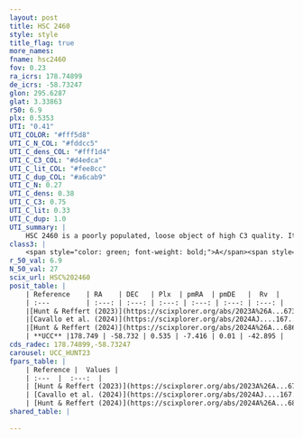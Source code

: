 ```yaml
---
layout: post
title: HSC 2460
style: style
title_flag: true
more_names: 
fname: hsc2460
fov: 0.23
ra_icrs: 178.74899
de_icrs: -58.73247
glon: 295.6287
glat: 3.33863
r50: 6.9
plx: 0.5353
UTI: "0.41"
UTI_COLOR: "#fff5d8"
UTI_C_N_COL: "#fddcc5"
UTI_C_dens_COL: "#fff1d4"
UTI_C_C3_COL: "#d4edca"
UTI_C_lit_COL: "#fee8cc"
UTI_C_dup_COL: "#a6cab9"
UTI_C_N: 0.27
UTI_C_dens: 0.38
UTI_C_C3: 0.75
UTI_C_lit: 0.33
UTI_C_dup: 1.0
UTI_summary: |
    HSC 2460 is a poorly populated, loose object of high C3 quality. It was recently reported in the literature.
class3: |
    <span style="color: green; font-weight: bold;">A</span><span style="color: #FFC300; font-weight: bold;">B</span>
r_50_val: 6.9
N_50_val: 27
scix_url: HSC%202460
posit_table: |
    | Reference    | RA    | DEC   | Plx  | pmRA  | pmDE   |  Rv  |
    | :---         | :---: | :---: | :---: | :---: | :---: | :---: |
    |[Hunt & Reffert (2023)](https://scixplorer.org/abs/2023A%26A...673A.114H) | 178.814 | -58.739 | 0.534 | -7.411 | -0.009 | -43.025 |
    |[Cavallo et al. (2024)](https://scixplorer.org/abs/2024AJ....167...12C) | 178.691 | -58.755 | 0.535 | -- | -- | -- |
    |[Hunt & Reffert (2024)](https://scixplorer.org/abs/2024A%26A...686A..42H) | 178.814 | -58.739 | 0.534 | -7.411 | -0.009 | -43.025 |
    | **UCC** |178.749 | -58.732 | 0.535 | -7.416 | 0.01 | -42.895 | 
cds_radec: 178.74899,-58.73247
carousel: UCC_HUNT23
fpars_table: |
    | Reference |  Values |
    | :---  |  :---:  |
    | [Hunt & Reffert (2023)](https://scixplorer.org/abs/2023A%26A...673A.114H) | `AV50=0.983, diffAV50=1.809, MOD50=11.214, logAge50=7.994` |
    | [Cavallo et al. (2024)](https://scixplorer.org/abs/2024AJ....167...12C) | `AV50=1.37, dMod50=11.13, logAge50=8.19, [Fe/H]50=-0.15` |
    | [Hunt & Reffert (2024)](https://scixplorer.org/abs/2024A%26A...686A..42H) | `MassJ=205.563` |
shared_table: |
    
---
```

